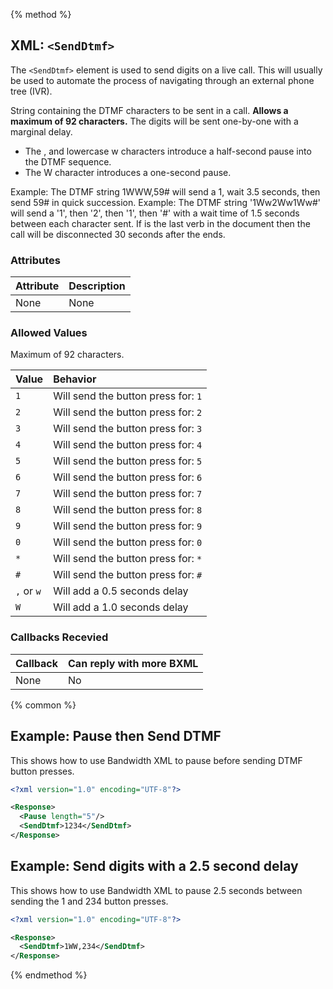 {% method %}
## XML: `<SendDtmf>`
The `<SendDtmf>` element is used to send digits on a live call. This will usually be used to automate the process of navigating through an external phone tree (IVR).

String containing the DTMF characters to be sent in a call. **Allows a maximum of 92 characters.**
The digits will be sent one-by-one with a marginal delay. 

- The , and lowercase w characters introduce a half-second pause into the DTMF sequence. 
- The W character introduces a one-second pause. 

Example: The DTMF string 1WWW,59# will send a 1, wait 3.5 seconds, then send 59# in quick succession.
Example: The DTMF string '1Ww2Ww1Ww#' will send a '1', then '2', then '1', then '#' with a wait time of 1.5 seconds between each character sent. If <SendDtmf> is the last verb in the document then the call will be disconnected 30 seconds after the <SendDtmf> ends.

### Attributes
| Attribute | Description |
|:----------|:------------|
| None      | None        |

### Allowed Values

Maximum of 92 characters.

| Value      | Behavior                            |
|:-----------|:------------------------------------|
| `1`        | Will send the button press for: `1` |
| `2`        | Will send the button press for: `2` |
| `3`        | Will send the button press for: `3` |
| `4`        | Will send the button press for: `4` |
| `5`        | Will send the button press for: `5` |
| `6`        | Will send the button press for: `6` |
| `7`        | Will send the button press for: `7` |
| `8`        | Will send the button press for: `8` |
| `9`        | Will send the button press for: `9` |
| `0`        | Will send the button press for: `0` |
| `*`        | Will send the button press for: `*` |
| `#`        | Will send the button press for: `#` |
| `,` or `w` | Will add a 0.5 seconds delay        |
| `W `       | Will add a 1.0 seconds delay        |

### Callbacks Recevied

| Callback | Can reply with more BXML |
|:---------|:-------------------------|
| None     | No                       |

{% common %}
## Example:  Pause then Send DTMF

This shows how to use Bandwidth XML to pause before sending DTMF button presses.

```XML
<?xml version="1.0" encoding="UTF-8"?>

<Response>
  <Pause length="5"/>
  <SendDtmf>1234</SendDtmf>
</Response>
```

## Example: Send digits with a 2.5 second delay

This shows how to use Bandwidth XML to pause 2.5 seconds between sending the 1 and 234 button presses.

```XML
<?xml version="1.0" encoding="UTF-8"?>

<Response>
  <SendDtmf>1WW,234</SendDtmf>
</Response>
```

{% endmethod %}
